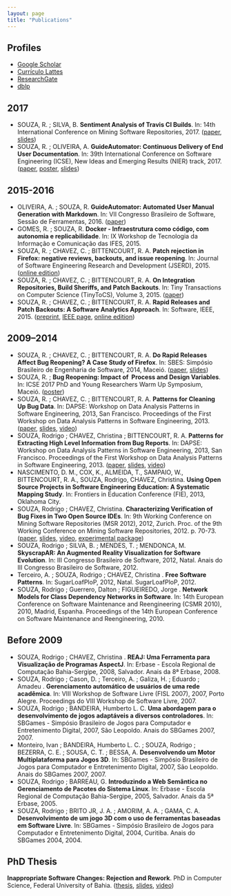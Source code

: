 ```yaml
---
layout: page
title: "Publications"
---
```


## Profiles

- [Google Scholar](https://scholar.google.com.br/citations?user=Mb5cQVAAAAAJ)
- [Currículo Lattes](http://lattes.cnpq.br/7697794806460975)
- [ResearchGate](https://www.researchgate.net/profile/Rodrigo_Souza3)
- [dblp](http://dblp.uni-trier.de/pers/hd/s/Souza:Rodrigo_R=_G=)

## 2017

* SOUZA, R. ; SILVA, B. **Sentiment Analysis of Travis CI Builds**. In: 14th International Conference on Mining Software Repositories, 2017. ([paper]({{site.baseurl}}/files/msr2017-rodrigo.pdf), [slides](https://speakerdeck.com/rodrigorgs/sentiment-analysis-of-travis-ci-builds))
* SOUZA, R. ; OLIVEIRA, A. **GuideAutomator: Continuous Delivery of End User Documentation**. In: 39th International Conference on Software Engineering (ICSE), New Ideas and Emerging Results (NIER) track, 2017. ([paper]({{site.baseurl}}/files/icse-nier2017-rodrigo.pdf), [poster]({{site.baseurl}}/files/nier17-guideautomator-poster.pdf), [slides](https://speakerdeck.com/rodrigorgs/guideautomator-continuous-delivery-of-end-user-documentation))

## 2015-2016

* OLIVEIRA, A. ; SOUZA, R. **GuideAutomator: Automated User Manual Generation with Markdown**. In: VII Congresso Brasileiro de Software, Sessão de Ferramentas, 2016. ([paper]({{site.baseurl}}/files/cbsoft2016-tools.pdf))
* GOMES, R. ; SOUZA, R. **Docker - Infraestrutura como código, com autonomia e replicabilidade**. In: IX Workshop de Tecnologia da Informação e Comunicação das IFES, 2015.
* SOUZA, R. ; CHAVEZ, C. ; BITTENCOURT, R. A. **Patch rejection in Firefox: negative reviews, backouts, and issue reopening**. In: Journal of Software Engineering Research and Development (JSERD), 2015. ([online edition](http://www.jserd.com/content/3/1/9))
* SOUZA, R. ; CHAVEZ, C. ; BITTENCOURT, R. A. **On Integration Repositories, Build Sheriffs, and Patch Backouts**. In: Tiny Transactions on Computer Science (TinyToCS), Volume 3, 2015. ([paper](http://tinytocs.org/vol3/papers/TinyToCS_3_souza.pdf))
* SOUZA, R. ; CHAVEZ, C. ; BITTENCOURT, R. A. **Rapid Releases and Patch Backouts: A Software Analytics Approach**. In: Software, IEEE, 2015. ([preprint](files/souza2015.pdf), [IEEE page](http://ieeexplore.ieee.org/xpls/abs_all.jsp?arnumber=7006390), [online edition](http://online.qmags.com/ISW0315#pg91&mode2))

## 2009–2014

* SOUZA, R. ; CHAVEZ, C. ; BITTENCOURT, R. A. **Do Rapid Releases Affect Bug Reopening? A Case Study of Firefox**. In: SBES: Simpósio Brasileiro de Engenharia de Software, 2014, Maceió. ([paper](files/souza2014.pdf), [slides](https://speakerdeck.com/rodrigorgs/do-rapid-releases-affect-bug-reopening-a-case-study-of-firefox))
* SOUZA, R. ; **Bug Reopening: Impact of  Process and Design Variables**. In: ICSE 2017 PhD and Young Researchers Warm Up Symposium, Maceió. ([poster](files/icse-warmup-poster.pdf))
* SOUZA, R. ; CHAVEZ, C. ; BITTENCOURT, R. A. **Patterns for Cleaning Up Bug Data**. In: DAPSE: Workshop on Data Analysis Patterns in Software Engineering, 2013, San Francisco. Proceedings of the First Workshop on Data Analysis Patterns in Software Engineering, 2013. ([paper](https://github.com/rodrigorgs/dapse13-bugpatterns/blob/master/preprint/icsews13dapse-id2-p-16145-preprint.pdf?raw=true), [slides](http://www.slideshare.net/xrodrigorgs/patterns-for-cleaning-up-bug-data), [video](http://youtu.be/biwtV-OsOJM))
* SOUZA, Rodrigo ; CHAVEZ, Christina ; BITTENCOURT, R. A. **Patterns for Extracting High Level Information from Bug Reports**. In: DAPSE: Workshop on Data Analysis Patterns in Software Engineering, 2013, San Francisco. Proceedings of the First Workshop on Data Analysis Patterns in Software Engineering, 2013. ([paper](https://github.com/rodrigorgs/dapse13-analysis/blob/master/preprint/icsews13dapse-id11-p-16145-preprint.pdf?raw=true), [slides](http://www.slideshare.net/xrodrigorgs/dapse-11souza), [video](http://youtu.be/tDqVUd9dW4o))
* NASCIMENTO, D. M., COX, K., ALMEIDA, T., SAMPAIO, W., BITTENCOURT, R. A., SOUZA, Rodrigo, CHAVEZ, Christina. **Using Open Source Projects in Software Engineering Education: A Systematic Mapping Study**. In: Frontiers in Education Conference (FIE), 2013, Oklahoma City.
* SOUZA, Rodrigo ; CHAVEZ, Christina. **Characterizing Verification of Bug Fixes in Two Open Source IDEs**. In: 9th Working Conference on Mining Software Repositories (MSR 2012), 2012, Zurich. Proc. of the 9th Working Conference on Mining Software Repositories, 2012. p. 70-73. ([paper](https://sites.google.com/site/rodrigorgs2/msr2012/msr2012-exploratory.pdf?attredirects=0), [slides](http://www.slideshare.net/xrodrigorgs/characterizing-verification-of-bug-fixes-in-two-open-source-ides-msr-2012), [video](http://www.youtube.com/watch?v=_jaJlvyLoTk), [experimental package](https://sites.google.com/site/rodrigorgs2/msr2012/msr2012-package.7z?attredirects=0))
* SOUZA, Rodrigo ; SILVA, B. ; MENDES, T. ; MENDONCA, M. **SkyscrapAR: An Augmented Reality Visualization for Software Evolution**. In: III Congresso Brasileiro de Software, 2012, Natal. Anais do III Congresso Brasileiro de Software, 2012.
* Terceiro, A. ; SOUZA, Rodrigo ; CHAVEZ, Christina . **Free Software Patterns**. In: SugarLoafPloP, 2012, Natal. SugarLoafPloP, 2012.
* SOUZA, Rodrigo ; Guerrero, Dalton ; FIGUEIREDO, Jorge . **Network Models for Class Dependency Networks in Software**. In: 14th European Conference on Software Maintenance and Reengineering (CSMR 2010), 2010, Madrid, Espanha. Proceedings of the 14th European Conference on Software Maintenance and Reengineering, 2010.

## Before 2009

* SOUZA, Rodrigo ; CHAVEZ, Christina . **REAJ: Uma Ferramenta para Visualização de Programas AspectJ**. In: Erbase - Escola Regional de Computação Bahia-Sergipe, 2008, Salvador. Anais da 8ª Erbase, 2008.
* SOUZA, Rodrigo ; Cason, D. ; Terceiro, A. ; Galiza, H. ; Eduardo ; Amadeu . **Gerenciamento automático de usuários de uma rede acadêmica**. In: VIII Workshop de Software Livre (FISL 2007), 2007, Porto Alegre. Proceedings do VIII Workshop de Software Livre, 2007.
* SOUZA, Rodrigo ; BANDEIRA, Humberto L. C. **Uma abordagem para o desenvolvimento de jogos adaptáveis a diversos controladores**. In: SBGames - Simpósio Brasileiro de Jogos para Computador e Entretenimento Digital, 2007, São Leopoldo. Anais do SBGames 2007, 2007.
* Monteiro, Ivan ; BANDEIRA, Humberto L. C. ; SOUZA, Rodrigo ; BEZERRA, C. E. ; SOUSA, C. T. ; BESSA, A. **Desenvolvendo um Motor Multiplataforma para Jogos 3D**. In: SBGames - Simpósio Brasileiro de Jogos para Computador e Entretenimento Digital, 2007, São Leopoldo. Anais do SBGames 2007, 2007.
* SOUZA, Rodrigo ; BARREAU, G. **Introduzindo a Web Semântica no Gerenciamento de Pacotes do Sistema Linux**. In: Erbase - Escola Regional de Computação Bahia-Sergipe, 2005, Salvador. Anais da 5ª Erbase, 2005.
* SOUZA, Rodrigo ; BRITO JR, J. A. ; AMORIM, A. A. ; GAMA, C. A. **Desenvolvimento de um jogo 3D com o uso de ferramentas baseadas em Software Livre**. In: SBGames - Simpósio Brasileiro de Jogos para Computador e Entretenimento Digital, 2004, Curitiba. Anais do SBGames 2004, 2004.

## PhD Thesis

**Inappropriate Software Changes: Rejection and Rework**. PhD in Computer Science, Federal University of Bahia. ([thesis](files/rodrigo-thesis-final.pdf), [slides](https://speakerdeck.com/rodrigorgs/inappropriate-software-changes-rejection-and-rework-tese-de-doutorado), [video](https://youtu.be/RLSbIsS4Ojs))
